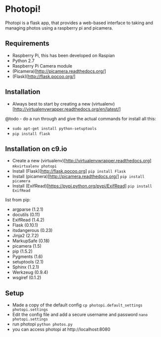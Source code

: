 Photopi!
========

Photopi is a flask app, that provides a web-based interface to taking and managing photos using a raspberry pi and picamera.

Requirements
-----------

 - Raspberry Pi, this has been developed on Raspian
 - Python 2.7
 - Raspberry Pi Camera module
 - (Picamera)[http://picamera.readthedocs.org/]
 - (Flask)[http://flask.pocoo.org/]

Installation
------------

 - Always best to start by creating a new (virtualenv)[http://virtualenvwrapper.readthedocs.org/en/latest/]
 
@todo - do a run through and give the actual commands for install all this:

 - `sudo apt-get install python-setuptools`
 - `pip install flask`

Installation on c9.io
---------------------

 - Create a new (virtualenv)[http://virtualenvwrapper.readthedocs.org] `mkvirtualenv photopi`
 - Install (Flask)[http://flask.pocoo.org] `pip install Flask`
 - Install (picamera)[http://picamera.readthedocs.org/] `pip install picamera`
 - Install (ExifRead)[https://pypi.python.org/pypi/ExifRead] `pip install ExifRead`


list from pip:

 - argparse (1.2.1)
 - docutils (0.11)
 - ExifRead (1.4.2)
 - Flask (0.10.1)
 - itsdangerous (0.23)
 - Jinja2 (2.7.2)
 - MarkupSafe (0.18)
 - picamera (1.5)
 - pip (1.5.2)
 - Pygments (1.6)
 - setuptools (2.1)
 - Sphinx (1.2.1)
 - Werkzeug (0.9.4)
 - wsgiref (0.1.2)

Setup
-----
 - Made a copy of the default config `cp photopi.default_settings photopi.settings`
 - Edit the config file and add a secure username and password `nano photopi.settings`
 - run photopi `python photos.py`
 - you can access photopi at http://localhost:8080
